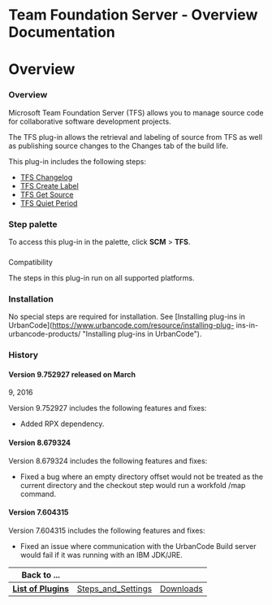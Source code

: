 
Team Foundation Server - Overview Documentation
===============================================

# Overview




### Overview




 


Microsoft Team Foundation Server (TFS) allows you to manage source code for collaborative 
software development projects. 


The TFS plug-in allows the retrieval and labeling of source from TFS as well as 
publishing source changes to the Changes tab of the build life.


This plug-in includes the following steps:


* [TFS 
Changelog](#tfs_changelog)
* [TFS Create Label](#tfs_create_label)
* [TFS Get Source](#tfs_get_source)
* [TFS Quiet 
Period](#tfs_quiet_period)



### Step palette


To access this plug-in in the palette, click **SCM** > **TFS**.


### 
Compatibility


The steps in this plug-in run on all supported platforms.


### Installation


No special steps are 
required for installation. See [Installing plug-ins in UrbanCode](https://www.urbancode.com/resource/installing-plug-
ins-in-urbancode-products/ "Installing plug-ins in UrbanCode").


### History


#### Version 9.752927 released on March 
9, 2016


Version 9.752927 includes the following features and fixes:


* Added RPX dependency.


#### Version 8.679324



Version 8.679324 includes the following features and fixes:


* Fixed a bug where an empty directory offset would not
 be treated as the current directory and the checkout step would run a workfold /map command.


#### Version 7.604315



Version 7.604315 includes the following features and fixes:


* Fixed an issue where communication with the UrbanCode 
Build server would fail if it was running with an IBM JDK/JRE.


|Back to ...|||
| :---: | :---: | :---: |
|[**List of Plugins**](../../index.md)|[Steps_and_Settings](./steps_and_settings.md)|[Downloads](./downloads.md)|
